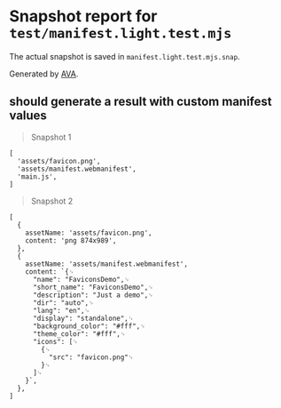 # Snapshot report for `test/manifest.light.test.mjs`

The actual snapshot is saved in `manifest.light.test.mjs.snap`.

Generated by [AVA](https://avajs.dev).

## should generate a result with custom manifest values

> Snapshot 1

    [
      'assets/favicon.png',
      'assets/manifest.webmanifest',
      'main.js',
    ]

> Snapshot 2

    [
      {
        assetName: 'assets/favicon.png',
        content: 'png 874x989',
      },
      {
        assetName: 'assets/manifest.webmanifest',
        content: `{␊
          "name": "FaviconsDemo",␊
          "short_name": "FaviconsDemo",␊
          "description": "Just a demo",␊
          "dir": "auto",␊
          "lang": "en",␊
          "display": "standalone",␊
          "background_color": "#fff",␊
          "theme_color": "#fff",␊
          "icons": [␊
            {␊
              "src": "favicon.png"␊
            }␊
          ]␊
        }`,
      },
    ]
